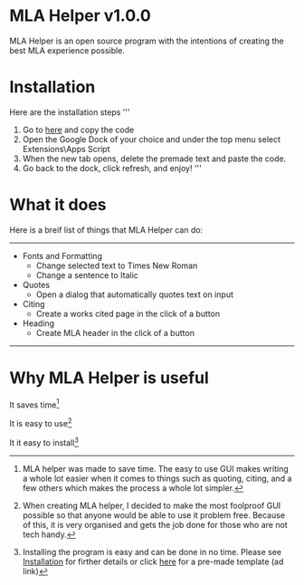 # MLA Helper v1.0.0

MLA Helper is an open source program with the intentions of creating the best MLA experience possible.

# Installation
Here are the installation steps
'''
1. Go to [here](https://github.com/WillDev12/MLA-Helper/blob/main/script.gs) and copy the code
2. Open the Google Dock of your choice and under the top menu select Extensions\Apps Script
3. When the new tab opens, delete the premade text and paste the code.
4. Go back to the dock, click refresh, and enjoy!
'''

# What it does

Here is a breif list of things that MLA Helper can do:

- - -

 * Fonts and Formatting
   * Change selected text to Times New Roman
   * Change a sentence to Italic
 * Quotes
   * Open a dialog that automatically quotes text on input
 * Citing
   * Create a works cited page in the click of a button
 * Heading
   * Create MLA header in the click of a button

- - -

# Why MLA Helper is useful

It saves time[^1]

It is easy to use[^2]

It it easy to install[^3]

[^1]: MLA helper was made to save time.  The easy to use GUI makes writing a whole lot easier when it comes to things such as quoting, citing, and a few others which makes the process a whole lot simpler.

[^2]: When creating MLA helper, I decided to make the most foolproof GUI possible so that anyone would be able to use it problem free.  Because of this, it is very organised and gets the job done for those who are not tech handy.

[^3]: Installing the program is easy and can be done in no time.  Please see [Installation](https://github.com/WillDev12/MLA-Helper/blob/main/readme.md#installation) for firther details or click [here](https://direct-link.net/378237/mla-helper) for a pre-made template (ad link) 
